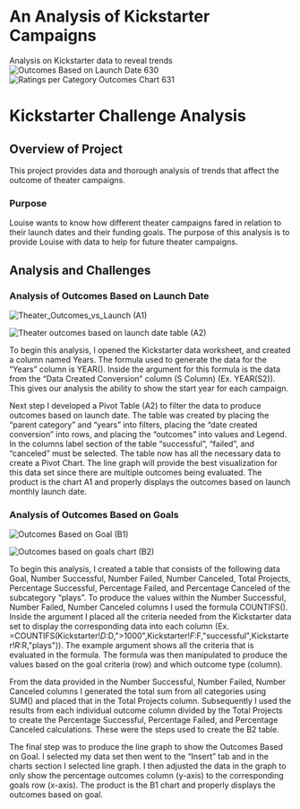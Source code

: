 # An Analysis of Kickstarter Campaigns
Analysis on Kickstarter data to reveal trends
![Outcomes Based on Launch Date 630](https://user-images.githubusercontent.com/88383836/131024177-270c3a19-51ce-4e77-a75f-fcaf2b65378b.png)
![Ratings per Category Outcomes Chart 631](https://user-images.githubusercontent.com/88383836/131024207-dac64120-7b62-4f3b-a617-d81e1ffeafa6.png)

# Kickstarter Challenge Analysis

## Overview of Project 
This project provides data and thorough analysis of trends that affect the outcome of theater campaigns. 

### Purpose
Louise wants to know how different theater campaigns fared in relation to their launch dates and their funding goals. The purpose of this analysis is to provide Louise with data to help for future theater campaigns.

## Analysis and Challenges 

### Analysis of Outcomes Based on Launch Date
![Theater_Outcomes_vs_Launch](https://user-images.githubusercontent.com/88383836/131701354-29152bf5-8982-4258-aead-c0fd7c8cdca3.png) (A1)

![Theater outcomes based on launch date table](https://user-images.githubusercontent.com/88383836/131717713-922a28e4-ea5d-4d4e-bf5b-e4b0e99f7570.PNG) (A2)

To begin this analysis, I opened the Kickstarter data worksheet, and created a column named Years. The formula used to generate the data for the “Years” column is YEAR(). Inside the argument for this formula is the data from the “Data Created Conversion” column (S Column) (Ex. YEAR(S2)). This gives our analysis the ability to show the start year for each campaign. 

Next step I developed a Pivot Table (A2) to filter the data to produce outcomes based on launch date. The table was created by placing the “parent category” and “years” into filters, placing the “date created conversion” into rows, and placing the “outcomes” into values and Legend. In the columns label section of the table “successful”, “failed”, and “canceled” must be selected. The table now has all the necessary data to create a Pivot Chart. The line graph will provide the best visualization for this data set since there are multiple outcomes being evaluated. The product is the chart A1 and properly displays the outcomes based on launch monthly launch date.


### Analysis of Outcomes Based on Goals 
![Outcomes Based on Goal](https://user-images.githubusercontent.com/88383836/131701374-906d26a2-b796-499a-ac68-7db7b731c56d.png) (B1) 

![Outcomes based on goals chart](https://user-images.githubusercontent.com/88383836/131718716-9df439f9-1862-4c9e-b209-d9d5f8c94d0e.PNG) (B2) 

To begin this analysis, I created a table that consists of the following data Goal, Number Successful, Number Failed, Number Canceled, Total Projects, Percentage Successful, Percentage Failed, and Percentage Canceled of the subcategory “plays”. To produce the values within the Number Successful, Number Failed, Number Canceled columns I used the formula COUNTIFS(). Inside the argument I placed all the criteria needed from the Kickstarter data set to display the corresponding data into each column (Ex. =COUNTIFS(Kickstarter!$D:$D,">1000",Kickstarter!$F:$F,"successful",Kickstarter!$R:$R,"plays")). The example argument shows all the criteria that is evaluated in the formula. The formula was then manipulated to produce the values based on the goal criteria (row) and which outcome type (column).  

From the data provided in the Number Successful, Number Failed, Number Canceled columns I generated the total sum from all categories using SUM() and placed that in the Total Projects column. Subsequently I used the results from each individual outcome column divided by the Total Projects to create the Percentage Successful, Percentage Failed, and Percentage Canceled calculations. These were the steps used to create the B2 table. 

The final step was to produce the line graph to show the Outcomes Based on Goal. I selected my data set then went to the “Insert” tab and in the charts section I selected line graph. I then adjusted the data in the graph to only show the percentage outcomes column (y-axis) to the corresponding goals row (x-axis). The product is the B1 chart and properly displays the outcomes based on goal. 

